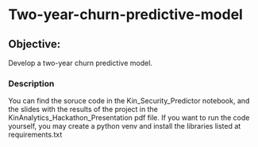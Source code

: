 # Two-year-churn-predictive-model
## Objective:
Develop a two-year churn predictive model.

### Description
You can find the soruce code in the Kin_Security_Predictor notebook, and the slides with the results of the project in the KinAnalytics_Hackathon_Presentation pdf file. If you want to run the code yourself, you may create a python venv and install the libraries listed at requirements.txt